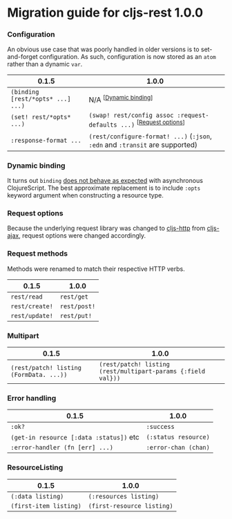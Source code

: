 # Migration guide for cljs-rest 1.0.0

### Configuration

An obvious use case that was poorly handled in older versions is to set-and-forget configuration. As such, configuration is now stored as an `atom` rather than a dynamic `var`.

0.1.5                                    | 1.0.0
-----                                    | -----
`(binding [rest/*opts* ...] ...)`        | N/A <sup>[[Dynamic binding](#dynamic-binding)]</sup>
`(set! rest/*opts* ...)`                 | `(swap! rest/config assoc :request-defaults ...)` <sup>[[Request options](#request-options)]</sup>
`:response-format ...`                   | `(rest/configure-format! ...)` (`:json`, `:edn` and `:transit` are supported)

### Dynamic binding

It turns out `binding` [does not behave as expected](http://dev.clojure.org/jira/browse/CLJS-1634) with asynchronous ClojureScript. The best approximate replacement is to include `:opts` keyword argument when constructing a resource type.


### Request options

Because the underlying request library was changed to [cljs-http](https://github.com/r0man/cljs-http) from [cljs-ajax](https://github.com/JulianBirch/cljs-ajax), request options were changed accordingly.

### Request methods

Methods were renamed to match their respective HTTP verbs.

0.1.5                                    | 1.0.0
-----                                    | -----
`rest/read`                              | `rest/get`
`rest/create!`                           | `rest/post!`
`rest/update!`                           | `rest/put!`


### Multipart

0.1.5                                    | 1.0.0
-----                                    | -----
`(rest/patch! listing (FormData. ...))`  | `(rest/patch! listing (rest/multipart-params {:field val}))`

### Error handling

0.1.5                                    | 1.0.0
-----                                    | -----
`:ok?`                                   | `:success`
`(get-in resource [:data :status])` etc  | `(:status resource)`
`:error-handler (fn [err] ...)`          | `:error-chan (chan)`

### ResourceListing

0.1.5                                    | 1.0.0
-----                                    | -----
`(:data listing)`                        | `(:resources listing)`
`(first-item listing)`                   | `(first-resource listing)`

